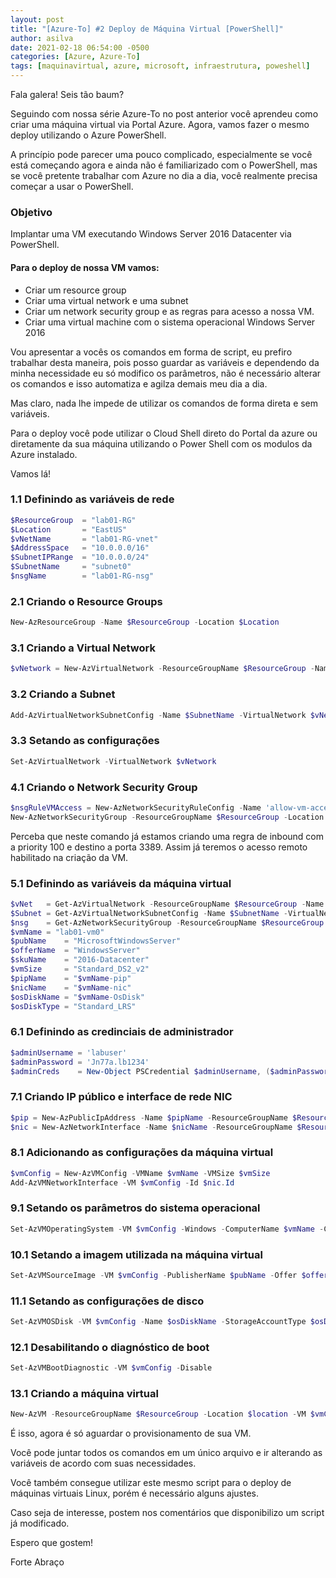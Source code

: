 ```yaml
---
layout: post
title: "[Azure-To] #2 Deploy de Máquina Virtual [PowerShell]"
author: asilva
date: 2021-02-18 06:54:00 -0500
categories: [Azure, Azure-To]
tags: [maquinavirtual, azure, microsoft, infraestrutura, poweshell]
---
```


Fala galera! Seis tão baum?

Seguindo com nossa série Azure-To no post anterior você aprendeu como criar uma máquina virtual via Portal Azure. Agora, vamos fazer o mesmo deploy utilizando o Azure PowerShell.

A princípio pode parecer uma pouco complicado, especialmente se você está começando agora e ainda não é familiarizado com o PowerShell, mas se você pretente trabalhar com Azure no dia a dia, você realmente precisa começar a usar o PowerShell.

### **Objetivo**

Implantar uma VM executando Windows Server 2016 Datacenter via PowerShell.

#### **Para o deploy de nossa VM vamos:**

* Criar um resource group
* Criar uma virtual network e uma subnet
* Criar um network security group e as regras para acesso a nossa VM.
* Criar uma virtual machine com o sistema operacional Windows Server 2016

Vou apresentar a vocês os comandos em forma de script, eu prefiro trabalhar desta maneira, pois posso guardar as variáveis e dependendo da minha necessidade eu só modifico os parâmetros, não é necessário alterar os comandos e isso automatiza e agilza demais meu dia a dia.

Mas claro, nada lhe impede de utilizar os comandos de forma direta e sem variáveis.

Para o deploy você pode utilizar o Cloud Shell direto do Portal da azure ou diretamente da sua máquina utilizando o Power Shell com os modulos da Azure instalado.

Vamos lá!

### **1.1 Definindo as variáveis de rede**

```powershell
$ResourceGroup  = "lab01-RG"
$Location       = "EastUS"
$vNetName       = "lab01-RG-vnet"
$AddressSpace   = "10.0.0.0/16"
$SubnetIPRange  = "10.0.0.0/24" 
$SubnetName     = "subnet0"
$nsgName        = "lab01-RG-nsg"
```

### **2.1 Criando o Resource Groups**

```powershell
New-AzResourceGroup -Name $ResourceGroup -Location $Location
```

### **3.1 Criando a Virtual Network**

```powershell
$vNetwork = New-AzVirtualNetwork -ResourceGroupName $ResourceGroup -Name $vNetName -AddressPrefix $AddressSpace -Location $location
```

### **3.2 Criando a Subnet**

```powershell
Add-AzVirtualNetworkSubnetConfig -Name $SubnetName -VirtualNetwork $vNetwork -AddressPrefix $SubnetIPRange
```

### **3.3 Setando as configurações**

```powershell
Set-AzVirtualNetwork -VirtualNetwork $vNetwork
```

### **4.1 Criando o Network Security Group**

```powershell
$nsgRuleVMAccess = New-AzNetworkSecurityRuleConfig -Name 'allow-vm-access' -Protocol Tcp -Direction Inbound -Priority 100 -SourceAddressPrefix * -SourcePortRange * -DestinationAddressPrefix * -DestinationPortRange 3389 -Access Allow
New-AzNetworkSecurityGroup -ResourceGroupName $ResourceGroup -Location $location -Name $nsgName -SecurityRules $nsgRuleVMAccess
```
Perceba que neste comando já estamos criando uma regra de inbound com a priority 100 e destino a porta 3389. Assim já teremos o acesso remoto habilitado na criação da VM.

### **5.1 Definindo as variáveis da máquina virtual**

```powershell
$vNet   = Get-AzVirtualNetwork -ResourceGroupName $ResourceGroup -Name $vNetName
$Subnet = Get-AzVirtualNetworkSubnetConfig -Name $SubnetName -VirtualNetwork $vNet
$nsg    = Get-AzNetworkSecurityGroup -ResourceGroupName $ResourceGroup -Name $NsgName
$vmName = "lab01-vm0"
$pubName    = "MicrosoftWindowsServer"
$offerName  = "WindowsServer"
$skuName    = "2016-Datacenter"
$vmSize     = "Standard_DS2_v2"
$pipName    = "$vmName-pip" 
$nicName    = "$vmName-nic"
$osDiskName = "$vmName-OsDisk"
$osDiskType = "Standard_LRS"
```

### **6.1 Definindo as credinciais de administrador**

```powershell
$adminUsername = 'labuser'
$adminPassword = 'Jn77a.lb1234'
$adminCreds    = New-Object PSCredential $adminUsername, ($adminPassword | ConvertTo-SecureString -AsPlainText -Force)
```

### **7.1 Criando IP público e interface de rede NIC**

```powershell
$pip = New-AzPublicIpAddress -Name $pipName -ResourceGroupName $ResourceGroup -Location $location -AllocationMethod Static 
$nic = New-AzNetworkInterface -Name $nicName -ResourceGroupName $ResourceGroup -Location $location -SubnetId $Subnet.Id -PublicIpAddressId $pip.Id -NetworkSecurityGroupId $nsg.Id
```

### **8.1 Adicionando as configurações da máquina virtual**

```powershell
$vmConfig = New-AzVMConfig -VMName $vmName -VMSize $vmSize
Add-AzVMNetworkInterface -VM $vmConfig -Id $nic.Id
```

### **9.1 Setando os parâmetros do sistema operacional** 

```powershell
Set-AzVMOperatingSystem -VM $vmConfig -Windows -ComputerName $vmName -Credential $adminCredsd
```

### **10.1 Setando a imagem utilizada na máquina virtual**

```powershell
Set-AzVMSourceImage -VM $vmConfig -PublisherName $pubName -Offer $offerName -Skus $skuName -Version 'latest'
```

### **11.1 Setando as configurações de disco**

```powershell
Set-AzVMOSDisk -VM $vmConfig -Name $osDiskName -StorageAccountType $osDiskType -CreateOption fromImage
```

### **12.1 Desabilitando o diagnóstico de boot**

```powershell
Set-AzVMBootDiagnostic -VM $vmConfig -Disable
```

### **13.1 Criando a máquina virtual**

```powershell
New-AzVM -ResourceGroupName $ResourceGroup -Location $location -VM $vmConfig
```

É isso, agora é só aguardar o provisionamento de sua VM.

Você pode juntar todos os comandos em um único arquivo e ir alterando as variáveis de acordo com suas necessidades.

Você também consegue utilizar este mesmo script para o deploy de máquinas virtuais Linux, porém é necessário alguns ajustes.

Caso seja de interesse, postem nos comentários que disponibilizo um script já modificado.

Espero que gostem!

Forte Abraço
